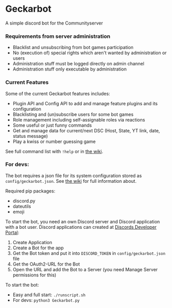 # Geckarbot
A simple discord bot for the Communityserver

### Requirements from server administration
- Blacklist and unsubscribing from bot games participation
- No (execution of) special rights which aren't wanted by administration or users
- Administration stuff must be logged directly on admin channel
- Administration stuff only executable by administration

### Current Features
Some of the current Geckarbot features includes:
- Plugin API and Config API to add and manage feature plugins and its configuration
- Blacklisting and (un)subscribe users for some bot games
- Role management including self-assignable roles via reactions
- Some useful or just funny commands
- Get and manage data for current/next DSC (Host, State, YT link, date, status message)
- Play a kwiss or number guessing game

See full command list with `!help` or in [the wiki](https://github.com/gobo7793/Geckarbot/wiki/Commands).

### For devs:
The bot requires a json file for its system configuration stored as `config/geckarbot.json`. See [the wiki](https://github.com/gobo7793/Geckarbot/wiki/Plugin-and-Config-API#bot-system-configuration) for full information about.

Required pip packages:
- discord.py 
- dateutils
- emoji

To start the bot, you need an own Discord server and Discord application with a bot user. Discord applications can created at [Discords Developer Portal](https://discord.com/developers/applications):
1. Create Application
2. Create a Bot for the app
3. Get the Bot token and put it into `DISCORD_TOKEN` in `config/geckarbot.json` file
4. Get the OAuth2-URL for the Bot
5. Open the URL and add the Bot to a Server (you need Manage Server permissions for this)

To start the bot:
- Easy and full start: `./runscript.sh`
- For devs: `python3 Geckarbot.py`
